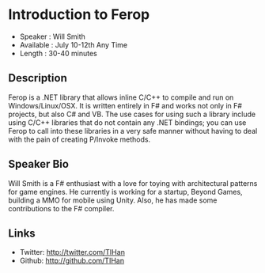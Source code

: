 Introduction to Ferop
========================

* Speaker   : Will Smith
* Available : July 10-12th Any Time
* Length    : 30-40 minutes

Description
-----------

Ferop is a .NET library that allows inline C/C++ to compile and run on Windows/Linux/OSX. It is written entirely in F# and works not only in F# projects, but also C# and VB. The use cases for using such a library include using C/C++ libraries that do not contain any .NET bindings; you can use Ferop to call into these libraries in a very safe manner without having to deal with the pain of creating P/Invoke methods.

Speaker Bio
-----------

Will Smith is a F# enthusiast with a love for toying with architectural patterns for game engines. He currently is working for a startup, Beyond Games, building a MMO for mobile using Unity. Also, he has made some contributions to the F# compiler.

Links
-----

* Twitter: http://twitter.com/TIHan
* Github: http://github.com/TIHan
